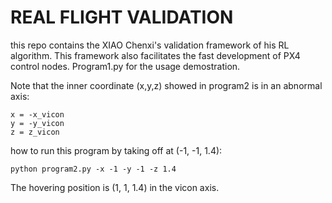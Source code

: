 # REAL FLIGHT VALIDATION

this repo contains the XIAO Chenxi's validation framework of his RL algorithm. This framework also facilitates the fast development of PX4 control nodes. Program1.py for the usage demostration. 

Note that the inner coordinate (x,y,z) showed in program2 is in an abnormal axis:
```
x = -x_vicon
y = -y_vicon
z = z_vicon
```
how to run this program by taking off at (-1, -1, 1.4):

```
python program2.py -x -1 -y -1 -z 1.4
```
The hovering position is (1, 1, 1.4) in the vicon axis.



